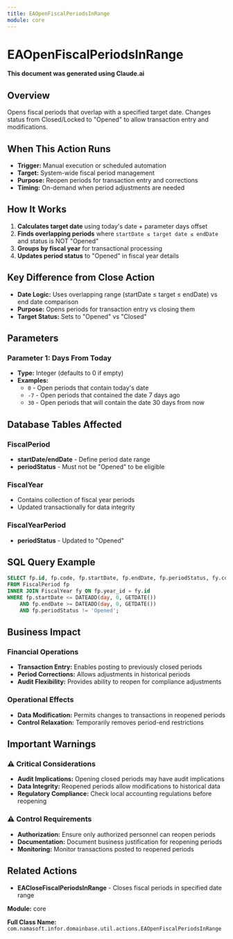 ```yaml
---
title: EAOpenFiscalPeriodsInRange
module: core
---
```


<div class='entity-flows'>

# EAOpenFiscalPeriodsInRange

**This document was generated using Claude.ai**

## Overview

Opens fiscal periods that overlap with a specified target date. Changes status from Closed/Locked to "Opened" to allow transaction entry and modifications.

## When This Action Runs

- **Trigger:** Manual execution or scheduled automation
- **Target:** System-wide fiscal period management
- **Purpose:** Reopen periods for transaction entry and corrections
- **Timing:** On-demand when period adjustments are needed

## How It Works

1. **Calculates target date** using today's date + parameter days offset
2. **Finds overlapping periods** where `startDate ≤ target date ≤ endDate` and status is NOT "Opened"
3. **Groups by fiscal year** for transactional processing
4. **Updates period status** to "Opened" in fiscal year details

## Key Difference from Close Action

- **Date Logic:** Uses overlapping range (startDate ≤ target ≤ endDate) vs end date comparison
- **Purpose:** Opens periods for transaction entry vs closing them
- **Target Status:** Sets to "Opened" vs "Closed"

## Parameters

### Parameter 1: Days From Today
- **Type:** Integer (defaults to 0 if empty)
- **Examples:**
  - `0` - Open periods that contain today's date
  - `-7` - Open periods that contained the date 7 days ago
  - `30` - Open periods that will contain the date 30 days from now

## Database Tables Affected

### FiscalPeriod
- **startDate/endDate** - Define period date range
- **periodStatus** - Must not be "Opened" to be eligible

### FiscalYear
- Contains collection of fiscal year periods
- Updated transactionally for data integrity

### FiscalYearPeriod
- **periodStatus** - Updated to "Opened"

## SQL Query Example

```sql
SELECT fp.id, fp.code, fp.startDate, fp.endDate, fp.periodStatus, fy.code
FROM FiscalPeriod fp
INNER JOIN FiscalYear fy ON fp.year_id = fy.id
WHERE fp.startDate <= DATEADD(day, 0, GETDATE())
    AND fp.endDate >= DATEADD(day, 0, GETDATE())
    AND fp.periodStatus != 'Opened';
```

## Business Impact

### Financial Operations
- **Transaction Entry:** Enables posting to previously closed periods
- **Period Corrections:** Allows adjustments in historical periods
- **Audit Flexibility:** Provides ability to reopen for compliance adjustments

### Operational Effects
- **Data Modification:** Permits changes to transactions in reopened periods
- **Control Relaxation:** Temporarily removes period-end restrictions

## Important Warnings

### ⚠️ Critical Considerations
- **Audit Implications:** Opening closed periods may have audit implications
- **Data Integrity:** Reopened periods allow modifications to historical data
- **Regulatory Compliance:** Check local accounting regulations before reopening

### ⚠️ Control Requirements
- **Authorization:** Ensure only authorized personnel can reopen periods
- **Documentation:** Document business justification for reopening periods
- **Monitoring:** Monitor transactions posted to reopened periods

## Related Actions

- **EACloseFiscalPeriodsInRange** - Closes fiscal periods in specified date range

**Module:** core

**Full Class Name:** `com.namasoft.infor.domainbase.util.actions.EAOpenFiscalPeriodsInRange`

</div>

